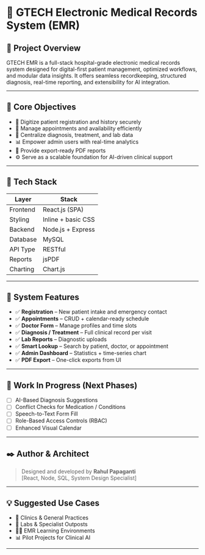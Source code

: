 # 🏥 GTECH Electronic Medical Records System (EMR)

## 📌 Project Overview

GTECH EMR is a full-stack hospital-grade electronic medical records system designed for digital-first patient management, optimized workflows, and modular data insights. It offers seamless recordkeeping, structured diagnosis, real-time reporting, and extensibility for AI integration.

---

## 🎯 Core Objectives

- 🔐 Digitize patient registration and history securely
- 📅 Manage appointments and availability efficiently
- 🧠 Centralize diagnosis, treatment, and lab data
- 📊 Empower admin users with real-time analytics
- 🧾 Provide export-ready PDF reports
- ⚙️ Serve as a scalable foundation for AI-driven clinical support

---

## 🧰 Tech Stack

| Layer        | Stack                            |
|--------------|----------------------------------|
| Frontend     | React.js (SPA)                   |
| Styling      | Inline + basic CSS               |
| Backend      | Node.js + Express                |
| Database     | MySQL                            |
| API Type     | RESTful                          |
| Reports      | jsPDF                            |
| Charting     | Chart.js                         |

---

## 🧩 System Features

- ✅ **Registration** – New patient intake and emergency contact
- ✅ **Appointments** – CRUD + calendar-ready schedule
- ✅ **Doctor Form** – Manage profiles and time slots
- ✅ **Diagnosis / Treatment** – Full clinical record per visit
- ✅ **Lab Reports** – Diagnostic uploads
- ✅ **Smart Lookup** – Search by patient, doctor, or appointment
- ✅ **Admin Dashboard** – Statistics + time-series chart
- ✅ **PDF Export** – One-click exports from UI

---

## 🚧 Work In Progress (Next Phases)

- [ ] AI-Based Diagnosis Suggestions
- [ ] Conflict Checks for Medication / Conditions
- [ ] Speech-to-Text Form Fill
- [ ] Role-Based Access Controls (RBAC)
- [ ] Enhanced Visual Calendar

---

## ✒️ Author & Architect

> Designed and developed by **Rahul Papaganti**  
> [React, Node, SQL, System Design Specialist]

---

## 💡 Suggested Use Cases

- 🏥 Clinics & General Practices
- 🧪 Labs & Specialist Outposts
- 🧑‍🏫 EMR Learning Environments
- 📊 Pilot Projects for Clinical AI

---

